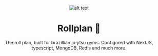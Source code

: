 <div align="center"><a name="readme-top"></a>

![alt text](https://i.imgur.com/kB0D1Pz.png)
# Rollplan 🥋 

The roll plan, built for brazillian ju-jitsu gyms. Configured with NextJS, typescript, MongoDB, Redis and much more. 



